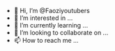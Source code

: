 - 👋 Hi, I’m @Faoziyoutubers
- 👀 I’m interested in ...
- 🌱 I’m currently learning ...
- 💞️ I’m looking to collaborate on ...
- 📫 How to reach me ...

<!---
Faoziyoutubers/Faoziyoutubers is a ✨ special ✨ repository because its `README.md` (this file) appears on your GitHub profile.
You can click the Preview link to take a look at your changes.
--->
